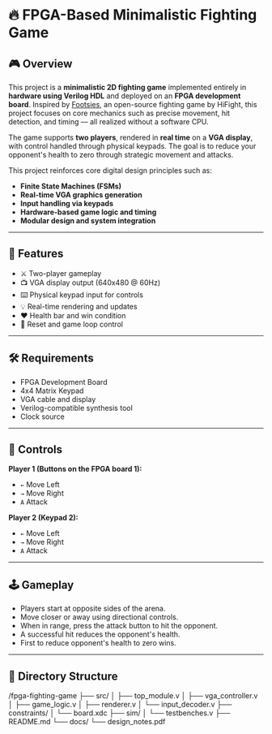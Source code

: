 # 🔥 FPGA-Based Minimalistic Fighting Game

## 🎮 Overview

This project is a **minimalistic 2D fighting game** implemented entirely in **hardware using Verilog HDL** and deployed on an **FPGA development board**. Inspired by [Footsies](https://hifight.github.io/FOOTSIES/), an open-source fighting game by HiFight, this project focuses on core mechanics such as precise movement, hit detection, and timing — all realized without a software CPU.

The game supports **two players**, rendered in **real time** on a **VGA display**, with control handled through physical keypads. The goal is to reduce your opponent's health to zero through strategic movement and attacks.

This project reinforces core digital design principles such as:
- **Finite State Machines (FSMs)**
- **Real-time VGA graphics generation**
- **Input handling via keypads**
- **Hardware-based game logic and timing**
- **Modular design and system integration**

---

## 🧱 Features

- ⚔️ Two-player gameplay
- 📺 VGA display output (640x480 @ 60Hz)
- ⌨️ Physical keypad input for controls
- 💡 Real-time rendering and updates
- ❤️ Health bar and win condition
- 🔄 Reset and game loop control

---

## 🛠️ Requirements

- FPGA Development Board
- 4x4 Matrix Keypad
- VGA cable and display
- Verilog-compatible synthesis tool
- Clock source

---

## 🔧 Controls

**Player 1 (Buttons on the FPGA board 1):**
- `←` Move Left
- `→` Move Right
- `A` Attack

**Player 2 (Keypad 2):**
- `←` Move Left
- `→` Move Right
- `A` Attack

---

## 🕹️ Gameplay

- Players start at opposite sides of the arena.
- Move closer or away using directional controls.
- When in range, press the attack button to hit the opponent.
- A successful hit reduces the opponent's health.
- First to reduce opponent's health to zero wins.

---

## 📁 Directory Structure
/fpga-fighting-game
├── src/
│ ├── top_module.v
│ ├── vga_controller.v
│ ├── game_logic.v
│ ├── renderer.v
│ └── input_decoder.v
├── constraints/
│ └── board.xdc
├── sim/
│ └── testbenches.v
├── README.md
└── docs/
└── design_notes.pdf

